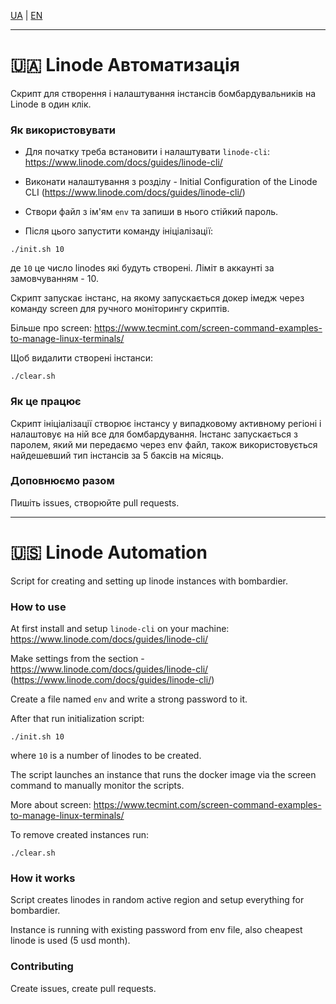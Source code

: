 [UA](#-linode-автоматизація) | [EN](#-linode-automation)

---

# 🇺🇦 Linode Автоматизація

Скрипт для створення і налаштування інстансів бомбардувальників на Linode в один клік.

### Як використовувати

- Для початку треба встановити і налаштувати `linode-cli`:
https://www.linode.com/docs/guides/linode-cli/

- Виконати налаштування з розділу - Initial Configuration of the Linode CLI (https://www.linode.com/docs/guides/linode-cli/)

- Створи файл з ім'ям `env` та запиши в нього стійкий пароль.

- Після цього запустити команду ініціалізації:

```shell
./init.sh 10
```

де `10` це число linodes які будуть створені. Ліміт в аккаунті за замовчуванням - 10.

Скрипт запускає інстанс, на якому запускається докер імедж через команду screen для ручного моніторингу скриптів.

Більше про screen:
https://www.tecmint.com/screen-command-examples-to-manage-linux-terminals/

Щоб видалити створені інстанси:

```shell
./clear.sh
```

### Як це працює

Скрипт ініціалізації створює інстансу у випадковому активному регіоні і налаштовує на ній все для бомбардування. Інстанс запускається з паролем, який ми передаємо через env файл, також використовується найдешевший тип інстансів за 5 баксів на місяць.

### Доповнюємо разом

Пишіть issues, створюйте pull requests.

---

# 🇺🇸 Linode Automation

Script for creating and setting up linode instances with bombardier.

### How to use

At first install and setup `linode-cli` on your machine:
https://www.linode.com/docs/guides/linode-cli/

Make settings from the section - https://www.linode.com/docs/guides/linode-cli/ (https://www.linode.com/docs/guides/linode-cli/)

Create a file named `env` and write a strong password to it.

After that run initialization script:

```shell
./init.sh 10
```

where `10` is a number of linodes to be created.

The script launches an instance that runs the docker image via the screen command to manually monitor the scripts.

More about screen:
https://www.tecmint.com/screen-command-examples-to-manage-linux-terminals/

To remove created instances run:

```shell
./clear.sh
```

### How it works

Script creates linodes in random active region and setup everything for bombardier.

Instance is running with existing password from env file, also cheapest linode is used (5 usd month).

### Contributing

Create issues, create pull requests.
